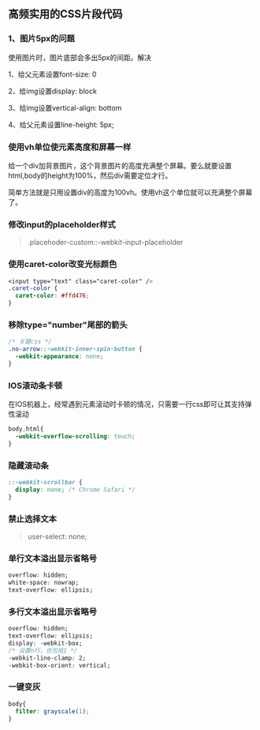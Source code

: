 ## 高频实用的CSS片段代码

### 1、图片5px的问题

使用图片时，图片底部会多出5px的间距。解决

1、给父元素设置font-size: 0

2、给img设置display: block

3、给img设置vertical-align: bottom

4、给父元素设置line-height: 5px;

### 使用vh单位使元素高度和屏幕一样

给一个div加背景图片，这个背景图片的高度充满整个屏幕。要么就要设置html,body的height为100%，然后div需要定位才行。

简单方法就是只用设置div的高度为100vh。使用vh这个单位就可以充满整个屏幕了。

### 修改input的placeholder样式

> .placehoder-custom::-webkit-input-placeholder

### 使用caret-color改变光标颜色

```css
<input type="text" class="caret-color" />
.caret-color {
  caret-color: #ffd476;
}
```

### 移除type="number"尾部的箭头

```css
/* 关键css */
.no-arrow::-webkit-inner-spin-button {
  -webkit-appearance: none;
}
```

### IOS滚动条卡顿

在IOS机器上，经常遇到元素滚动时卡顿的情况，只需要一行css即可让其支持弹性滚动

```css
body,html{   
  -webkit-overflow-scrolling: touch;
}
```

### 隐藏滚动条

```css
::-webkit-scrollbar {
  display: none; /* Chrome Safari */
}
```

### 禁止选择文本

> user-select: none;

### 单行文本溢出显示省略号

```css
overflow: hidden;
white-space: nowrap;
text-overflow: ellipsis;
```

### 多行文本溢出显示省略号

```css
overflow: hidden;
text-overflow: ellipsis;
display: -webkit-box;
/* 设置n行，也包括1 */
-webkit-line-clamp: 2;
-webkit-box-orient: vertical;
```

### 一键变灰

```css
body{
  filter: grayscale(1);
}
```